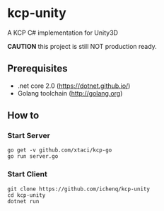 # kcp-unity
A KCP C# implementation for Unity3D

**CAUTION** this project is still NOT production ready.

## Prerequisites

* .net core 2.0 (https://dotnet.github.io/)
* Golang toolchain (http://golang.org)

## How to 

### Start Server

```
go get -v github.com/xtaci/kcp-go
go run server.go
```

### Start Client
```
git clone https://github.com/ichenq/kcp-unity
cd kcp-unity
dotnet run
```
